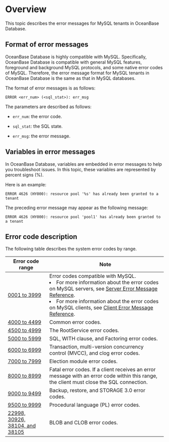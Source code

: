 # Overview

This topic describes the error messages for MySQL tenants in OceanBase Database.

## Format of error messages

OceanBase Database is highly compatible with MySQL. Specifically, OceanBase Database is compatible with general MySQL features, foreground and background MySQL protocols, and some native error codes of MySQL. Therefore, the error message format for MySQL tenants in OceanBase Database is the same as that in MySQL databases.

The format of error messages is as follows:

```unknow
ERROR <err_num> (<sql_stat>): err_msg
```

The parameters are described as follows:

* `err_num`: the error code.

* `sql_stat`: the SQL state.

* `err_msg`: the error message.

## Variables in error messages

In OceanBase Database, variables are embedded in error messages to help you troubleshoot issues. In this topic, these variables are represented by percent signs (%).

Here is an example:

```unknow
ERROR 4626 (HY000): resource pool '%s' has already been granted to a tenant
```

The preceding error message may appear as the following message:

```unknow
ERROR 4626 (HY000): resource pool 'pool1' has already been granted to a tenant
```

## Error code description

The following table describes the system error codes by range.

| Error code range | Note |
|---------------------|-------------------------|
| [0001 to 3999](200.0001-3999-of-mysql-mode.md) | Error codes compatible with MySQL.  <li>For more information about the error codes on MySQL servers, see [Server Error Message Reference](https://dev.mysql.com/doc/mysql-errors/8.0/en/server-error-reference.html).   <li>For more information about the error codes on MySQL clients, see [Client Error Message Reference](https://dev.mysql.com/doc/mysql-errors/8.0/en/client-error-reference.html). |
| [4000 to 4499](300.4000-4499-of-mysql-mode.md) | Common error codes.  |
| [4500 to 4999](400.4500-4999-of-mysql-mode.md) | The RootService error codes.  |
| [5000 to 5999](500.5000-5999-of-mysql-mode.md) | SQL, WITH clause, and Factoring error codes.  |
| [6000 to 6999](600.6000-6999-of-mysql-mode.md) | Transaction, multi-version concurrency control (MVCC), and clog error codes.  |
| [7000 to 7999](700.7000-7999-of-mysql-mode.md) | Election module error codes.  |
| [8000 to 8999](800.8000-8999-of-mysql-mode.md) | Fatal error codes.  If a client receives an error message with an error code within this range, the client must close the SQL connection.  |
| [9000 to 9499](900.9000-9499-of-mysql-mode.md) | Backup, restore, and STORAGE 3.0 error codes.  |
| [9500 to 9999](1000.9500-9999-of-mysql-mode.md) | Procedural language (PL) error codes.  |
| [22998, 30926, 38104, and 38105](1100.22998-30926-38104-38105-of-mysql-mode.md) | BLOB and CLOB error codes.  |

